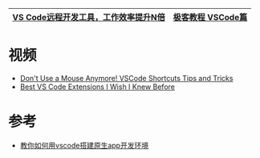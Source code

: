 


[VS Code远程开发工具，工作效率提升N倍](https://mp.weixin.qq.com/s/AR9BbYG4t8nKvhWihaEgvg)|[极客教程  VSCode篇](https://geek-docs.com/vscode)|
---|---|



# 视频
* [Don't Use a Mouse Anymore! VSCode Shortcuts Tips and Tricks](https://www.youtube.com/watch?v=jsZoR1kkq6s)
* [Best VS Code Extensions I Wish I Knew Before](https://www.youtube.com/watch?v=ZqW8JT1gt4U)


# 参考
* [教你如何用vscode搭建原生app开发环境](https://www.jianshu.com/p/378930364493)
